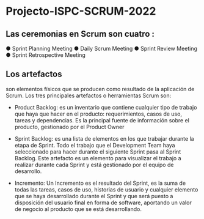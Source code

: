 # Projecto-ISPC-SCRUM-2022

## Las ceremonias en Scrum son cuatro :

● Sprint Planning Meeting 
● Daily Scrum Meeting 
● Sprint Review Meeting
 ● Sprint Retrospective Meeting
 
 ## Los artefactos 
 son elementos físicos que se producen como resultado de la aplicación de Scrum.
 Los tres principales artefactos o herramientas Scrum son: 
  - Product Backlog: es un inventario que contiene cualquier tipo de trabajo que haya que hacer en el producto: requerimientos, casos de uso, tareas y dependencias. Es la principal fuente de información sobre el producto, gestionado por el Product Owner
  
  - Sprint Backlog: es una lista de elementos en los que trabajar durante la etapa de Sprint. Todo el trabajo que el Development Team haya seleccionado para hacer durante el siguiente Sprint pasa al Sprint Backlog. Este artefacto es un elemento para visualizar el trabajo a realizar durante cada Sprint y está gestionado por el equipo de desarrollo.
  
  - Incremento: Un Incremento es el resultado del Sprint, es la suma de todas las tareas, casos de uso, historias de usuario y cualquier elemento que se haya desarrollado durante el Sprint y que será puesto a disposición del usuario final en forma de software, aportando un valor de negocio al producto que se está desarrollando.
